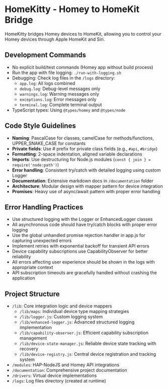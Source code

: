 # HomeKitty - Homey to HomeKit Bridge

HomeKitty bridges Homey devices to HomeKit, allowing you to control your Homey devices through Apple HomeKit and Siri.

## Development Commands
- No explicit build/test commands (Homey app without build process)
- Run the app with file logging: `./run-with-logging.sh`
- Debugging: Check log files in the `/logs` directory:
  - `app.log`: All logs combined
  - `debug.log`: Debug-level messages only
  - `warnings.log`: Warning messages only
  - `exceptions.log`: Error messages only
  - `terminal.log`: Complete terminal output
- TypeScript types: Using `@types/homey` and `@types/node`

## Code Style Guidelines
- **Naming**: PascalCase for classes, camelCase for methods/functions, UPPER_SNAKE_CASE for constants
- **Private fields**: Use # prefix for private class fields (e.g., `#api`, `#bridge`)
- **Formatting**: 2-space indentation, aligned variable declarations
- **Imports**: Use destructuring for Node.js modules (`const { join } = require('node:path')`)
- **Error handling**: Consistent try/catch with detailed logging using custom Logger
- **Documentation**: Extensive markdown docs in `/documentation` folder
- **Architecture**: Modular design with mapper pattern for device integration
- **Promises**: Heavy use of async/await pattern with proper error handling

## Error Handling Practices
- Use structured logging with the Logger or EnhancedLogger classes
- All asynchronous code should have try/catch blocks with proper error logging
- Use the global unhandled promise rejection handler in app.js for capturing unexpected errors
- Implement retries with exponential backoff for transient API errors
- Device capability subscriptions use CapabilityObserver for better reliability
- All errors affecting user experience should be shown in the logs with appropriate context
- API subscription timeouts are gracefully handled without crashing the application

## Project Structure
- `/lib`: Core integration logic and device mappers
  - `/lib/maps`: Individual device type mapping strategies
  - `/lib/logger.js`: Custom logging system
  - `/lib/enhanced-logger.js`: Advanced structured logging implementation
  - `/lib/capability-observer.js`: Efficient capability subscription management
  - `/lib/device-state-manager.js`: Reliable device state tracking with recovery
  - `/lib/device-registry.js`: Central device registration and tracking system  
- `/modules`: HAP-NodeJS and Homey API integrations
- `/documentation`: Comprehensive project documentation
- `/drivers`: Virtual device implementations
- `/logs`: Log files directory (created at runtime)